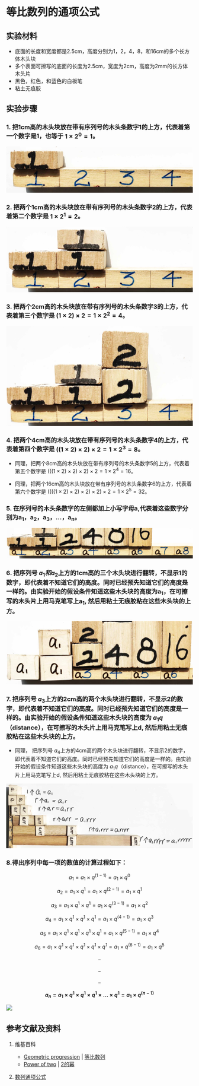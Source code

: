# 等比数列的通项公式

## 实验材料

- 底面的长度和宽度都是2.5cm，高度分别为1，2，4，8，和16cm的多个长方体木头块
- 多个表面可擦写的底面的长度为2.5cm，宽度为2cm，高度为2mm的长方体木头片
- 黑色，红色，和蓝色的白板笔
- 粘土无痕胶

## 实验步骤

### 1. 把1cm高的木头块放在带有序列号的木头条数字1的上方，代表着第一个数字是1，也等于 $1×2^0 = 1$。
![](/images/数系/等比数列/通项公式/1a1.jpg)

### 2. 把两个1cm高的木头块放在带有序列号的木头条数字2的上方，代表着第二个数字是 $1×2^1 = 2$。
![](/images/数系/等比数列/通项公式/2a1.jpg)

### 3. 把两个2cm高的木头块放在带有序列号的木头条数字3的上方，代表着第三个数字是 $(1×2)×2 = 1×2^2 =4$。
![](/images/数系/等比数列/通项公式/3a1.jpg)

### 4. 把两个4cm高的木头块放在带有序列号的木头条数字4的上方，代表着第四个数字是 $((1×2)×2)×2 = 1×2^3 =8$。

- 同理，把两个8cm高的木头块放在带有序列号的木头条数字5的上方，代表着第五个数字是 $(((1×2)×2)×2)×2 = 1×2^4 =16$。

- 同理，把两个16cm高的木头块放在带有序列号的木头条数字6的上方，代表着第六个数字是 $((((1×2)×2)×2)×2)×2 = 1×2^5 =32$。

### 5. 在序列号的木头条数字的左侧都加上小写字母a,代表着这些数字分别为a<sub>1</sub>，a<sub>2</sub>，a<sub>3</sub>，...，a<sub>n</sub>。
![](/images/数系/等比数列/通项公式/5a1.jpg)

### 6. 把序列号 $a_1和a_2$上方的1cm高的三个木头块进行翻转，不显示1的数字，即代表着不知道它们的高度。同时已经预先知道它们的高度是一样的。由实验开始的假设条件知道这些木头块的高度为a<sub>1</sub>，在可擦写的木头片上用马克笔写上a<sub>1</sub>, 然后用粘土无痕胶粘在这些木头块的上方。
![](/images/数系/等比数列/通项公式/6a1.jpg)

### 7. 把序列号 $a_3$上方的2cm高的两个木头块进行翻转，不显示2的数字，即代表着不知道它们的高度。同时已经预先知道它们的高度是一样的。由实验开始的假设条件知道这些木头块的高度为 $a_1q$（distance），在可擦写的木头片上用马克笔写上d, 然后用粘土无痕胶粘在这些木头块的上方。

- 同理， 把序列号 $a_4$上方的4cm高的两个木头块进行翻转，不显示2的数字，即代表着不知道它们的高度。同时已经预先知道它们的高度是一样的。由实验开始的假设条件知道这些木头块的高度为 $a_1q$（distance），在可擦写的木头片上用马克笔写上d, 然后用粘土无痕胶粘在这些木头块的上方。

![](/images/数系/等比数列/通项公式/7a1.jpg)

### 8.得出序列中每一项的数值的计算过程如下：

$$ a_1 = a_1 × q^{(1-1)} = a_1 × q^0 $$

$$ a_2 = a_1 × q^1 = a_1 × q^{(2-1)} = a_1 × q^1 $$

$$ a_3 = a_1 × q^1 × q^1 = a_1 × q^{(3-1)} = a_1 × q^2 $$

$$ a_4 = a_1 × q^1 × q^1 × q^1 = a_1 × q^{(4-1)} = a_1 × q^3 $$
	
$$ a_5 = a_1 × q^1 × q^1 × q^1 × q^1 = a_1 × q^{(5-1)} = a_1 × q^4 $$

$$ a_6 = a_1 × q^1 × q^1 × q^1 × q^1 × q^1 = a_1 × q^{(6-1)} = a_1 × q^5 $$

$$ - $$

$$ - $$

$$ - $$

**$$ a_n = a_1 × q^1 × q^1 × q^1 × ... × q^1 = a_1 × q^{(n-1)} $$**

![](/images/数系/等比数列/通项公式/8a1.jpg)

## 参考文献及资料

1. 维基百科
	- [Geometric progression](https://en.wikipedia.org/wiki/Geometric_progression) | [等比数列](https://zh.wikipedia.org/wiki/%E7%AD%89%E6%AF%94%E6%95%B0%E5%88%97) 
	- [Power of two](https://en.wikipedia.org/wiki/Power_of_two) | [2的幂](https://zh.wikipedia.org/wiki/2的幂) 

2. [数列通项公式](https://baike.baidu.com/item/%E6%95%B0%E5%88%97%E9%80%9A%E9%A1%B9%E5%85%AC%E5%BC%8F/8007517#:~:text=%E6%95%B0%E5%88%97%E9%80%9A%E9%A1%B9%E5%85%AC%E5%BC%8F%E7%AD%89%E6%AF%94%E6%95%B0%E5%88%97&text=an%3Dan-1,%E6%89%80%E8%BF%B0%E9%80%9A%E9%A1%B9%E5%85%AC%E5%BC%8F%20%E3%80%827) 